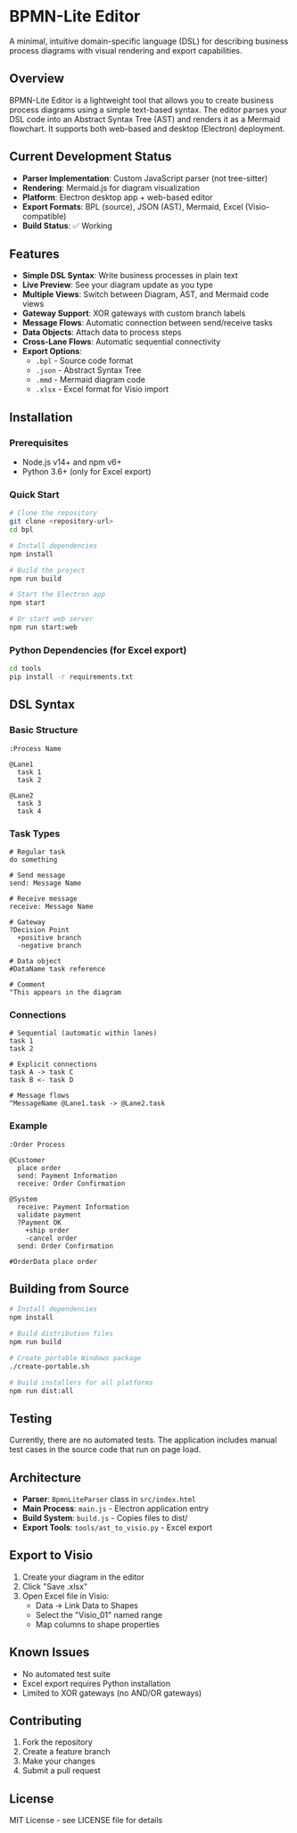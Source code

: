 # BPMN-Lite Editor

A minimal, intuitive domain-specific language (DSL) for describing business process diagrams with visual rendering and export capabilities.

## Overview

BPMN-Lite Editor is a lightweight tool that allows you to create business process diagrams using a simple text-based syntax. The editor parses your DSL code into an Abstract Syntax Tree (AST) and renders it as a Mermaid flowchart. It supports both web-based and desktop (Electron) deployment.

## Current Development Status

- **Parser Implementation**: Custom JavaScript parser (not tree-sitter)
- **Rendering**: Mermaid.js for diagram visualization
- **Platform**: Electron desktop app + web-based editor
- **Export Formats**: BPL (source), JSON (AST), Mermaid, Excel (Visio-compatible)
- **Build Status**: ✅ Working

## Features

- **Simple DSL Syntax**: Write business processes in plain text
- **Live Preview**: See your diagram update as you type
- **Multiple Views**: Switch between Diagram, AST, and Mermaid code views
- **Gateway Support**: XOR gateways with custom branch labels
- **Message Flows**: Automatic connection between send/receive tasks
- **Data Objects**: Attach data to process steps
- **Cross-Lane Flows**: Automatic sequential connectivity
- **Export Options**:
  - `.bpl` - Source code format
  - `.json` - Abstract Syntax Tree
  - `.mmd` - Mermaid diagram code
  - `.xlsx` - Excel format for Visio import

## Installation

### Prerequisites

- Node.js v14+ and npm v6+
- Python 3.6+ (only for Excel export)

### Quick Start

```bash
# Clone the repository
git clone <repository-url>
cd bpl

# Install dependencies
npm install

# Build the project
npm run build

# Start the Electron app
npm start

# Or start web server
npm run start:web
```

### Python Dependencies (for Excel export)

```bash
cd tools
pip install -r requirements.txt
```

## DSL Syntax

### Basic Structure

```
:Process Name

@Lane1
  task 1
  task 2

@Lane2
  task 3
  task 4
```

### Task Types

```
# Regular task
do something

# Send message
send: Message Name

# Receive message
receive: Message Name

# Gateway
?Decision Point
  +positive branch
  -negative branch

# Data object
#DataName task reference

# Comment
"This appears in the diagram
```

### Connections

```
# Sequential (automatic within lanes)
task 1
task 2

# Explicit connections
task A -> task C
task B <- task D

# Message flows
^MessageName @Lane1.task -> @Lane2.task
```

### Example

```
:Order Process

@Customer
  place order
  send: Payment Information
  receive: Order Confirmation

@System
  receive: Payment Information
  validate payment
  ?Payment OK
    +ship order
    -cancel order
  send: Order Confirmation

#OrderData place order
```

## Building from Source

```bash
# Install dependencies
npm install

# Build distribution files
npm run build

# Create portable Windows package
./create-portable.sh

# Build installers for all platforms
npm run dist:all
```

## Testing

Currently, there are no automated tests. The application includes manual test cases in the source code that run on page load.

## Architecture

- **Parser**: `BpmnLiteParser` class in `src/index.html`
- **Main Process**: `main.js` - Electron application entry
- **Build System**: `build.js` - Copies files to dist/
- **Export Tools**: `tools/ast_to_visio.py` - Excel export

## Export to Visio

1. Create your diagram in the editor
2. Click "Save .xlsx" 
3. Open Excel file in Visio:
   - Data → Link Data to Shapes
   - Select the "Visio_01" named range
   - Map columns to shape properties

## Known Issues

- No automated test suite
- Excel export requires Python installation
- Limited to XOR gateways (no AND/OR gateways)

## Contributing

1. Fork the repository
2. Create a feature branch
3. Make your changes
4. Submit a pull request

## License

MIT License - see LICENSE file for details